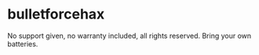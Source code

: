 # bulletforcehax

No support given, no warranty included, all rights reserved. Bring your own batteries.
